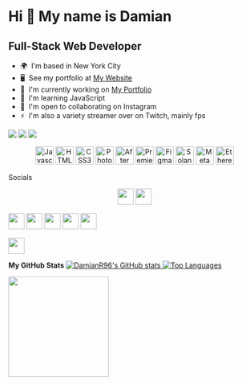 
Hi 👋 My name is Damian
=======================

Full-Stack Web Developer
------------------------

*   🌍  I'm based in New York City
*   🖥️  See my portfolio at [My Website](http://damianr.onuniverse.com/)
*   🚀  I'm currently working on [My Portfolio](http://ifreesmoke.github.io/Hello-World/)
*   🧠  I'm learning JavaScript
*   🤝  I'm open to collaborating on Instagram
*   ⚡  I'm also a variety streamer over on Twitch, mainly fps
<a href="https://www.twitter.com/DamianR___" target="_blank" rel="noreferrer">
  <img src="https://img.shields.io/twitter/follow/DamianR___?logo=twitter&style=for-the-badge&color=0891b2&labelColor=1c1917"/></a>
  <a href="https://www.github.com/DamianR96" target="_blank" rel="noreferrer">
  <img src="https://img.shields.io/github/followers/DamianR96?logo=github&style=for-the-badge&color=0891b2&labelColor=1c1917" /></a>
  <a href="https://www.twitch.tv/ifreesmoke" target="_blank" rel="noreferrer">
  <img src="https://img.shields.io/twitch/status/ifreesmoke?logo=twitchsx&style=for-the-badge&color=0891b2&labelColor=1c1917&label=TWITCH+STATUS" /></a>

<p align="center">
                                <a href="https://developer.mozilla.org/en-US/docs/Web/JavaScript" target="_blank" rel="noreferrer">
    <img src="https://raw.githubusercontent.com/danielcranney/readme-generator/main/public/icons/skills/javascript-colored.svg" width="36" height="36" alt="Javascript" /></a>
                                <a href="https://developer.mozilla.org/en-US/docs/Glossary/HTML5" target="_blank" rel="noreferrer">
                                  <img src="https://raw.githubusercontent.com/danielcranney/readme-generator/main/public/icons/skills/html5-colored.svg" width="36" height="36" alt="HTML5" /></a>
                                <a href="https://www.w3.org/TR/CSS/#css" target="_blank" rel="noreferrer">
                                  <img src="https://raw.githubusercontent.com/danielcranney/readme-generator/main/public/icons/skills/css3-colored.svg" width="36" height="36" alt="CSS3" /></a>
                                <a href="https://www.adobe.com/uk/products/photoshop.html" target="_blank" rel="noreferrer">
                                  <img src="https://raw.githubusercontent.com/danielcranney/readme-generator/main/public/icons/skills/photoshop-colored.svg" width="36" height="36" alt="Photoshop" /></a>
                                <a href="https://www.adobe.com/uk/products/aftereffects.html" target="_blank" rel="noreferrer">
                                  <img src="https://raw.githubusercontent.com/danielcranney/readme-generator/main/public/icons/skills/aftereffects-colored.svg" width="36" height="36" alt="After Effects" /></a>
                                <a href="https://www.adobe.com/uk/products/premiere.html" target="_blank" rel="noreferrer">
                                  <img src="https://raw.githubusercontent.com/danielcranney/readme-generator/main/public/icons/skills/premierepro-colored.svg" width="36" height="36" alt="Premiere Pro" /></a>
                                <a href="https://www.figma.com/" target="_blank" rel="noreferrer">
                                  <img src="https://raw.githubusercontent.com/danielcranney/readme-generator/main/public/icons/skills/figma-colored.svg" width="36" height="36" alt="Figma" /></a>
                                <a href="https://solana.com/" target="_blank" rel="noreferrer">
                                  <img src="https://raw.githubusercontent.com/danielcranney/readme-generator/main/public/icons/skills/solana-colored.svg" width="36" height="36" alt="Solana" /></a>
                                <a href="https://metamask.io/" target="_blank" rel="noreferrer">
                                  <img src="https://raw.githubusercontent.com/danielcranney/readme-generator/main/public/icons/skills/metamask-colored.svg" width="36" height="36" alt="MetaMask" /></a>
                                <a href="https://ethereum.org/en/" target="_blank" rel="noreferrer">
                                  <img src="https://raw.githubusercontent.com/danielcranney/readme-generator/main/public/icons/skills/ethereum-colored.svg" width="36" height="36" alt="Ethereum" /></a>
                    </p>
            Socials                                           
<p align="center">
                  <a href="https://discord.com/users/iFreeSmoke" target="_blank" rel="noreferrer"></a>
                  <img src="https://raw.githubusercontent.com/danielcranney/readme-generator/main/public/icons/socials/discord.svg" width="32" height="32" />
                  <a href="https://www.github.com/DamianR96" target="_blank" rel="noreferrer"></a>
                  <img src="https://raw.githubusercontent.com/danielcranney/readme-generator/main/public/icons/socials/github.svg" width="32" height="32" /></p></p>  
                   <a href="http://www.instagram.com/ifreesmoke/" target="_blank" rel="noreferrer"></a>
                   <img src="https://raw.githubusercontent.com/danielcranney/readme-generator/main/public/icons/socials/instagram.svg" width="32" height="32" />     
                     <a href="https://www.linkedin.com/in/damian-rejch-0b4723183" target="_blank" rel="noreferrer"></a>
                      <img src="https://raw.githubusercontent.com/danielcranney/readme-generator/main/public/icons/socials/linkedin.svg" width="32" height="32" />     
                      <a href="https://www.stackoverflow.com/users/Damian-R" target="_blank" rel="noreferrer"></a>
                      <img src="https://raw.githubusercontent.com/danielcranney/readme-generator/main/public/icons/socials/stackoverflow.svg" width="32" height="32" />       
                      <a href="https://www.twitter.com/DamianR___" target="_blank" rel="noreferrer"></a>
                      <img src="https://raw.githubusercontent.com/danielcranney/readme-generator/main/public/icons/socials/twitter.svg" width="32" height="32" />      
                      <a href="https://www.youtube.com/c/UCYDZq-kzVrO_CdRFT4E8cew" target="_blank" rel="noreferrer"></a>
                      <img src="https://raw.githubusercontent.com/danielcranney/readme-generator/main/public/icons/socials/youtube.svg" width="32" height="32" /></p>   
                     <a href="https://www.twitch.tv/ifreesmoke" target="_blank" rel="noreferrer"></a>
                   <img src="https://raw.githubusercontent.com/danielcranney/readme-generator/main/public/icons/socials/twitch.svg" width="32" height="32" /></p>
</p>

<b>My GitHub Stats</b>
                        <a href="http://www.github.com/DamianR96">
  <img src="https://github-readme-stats.vercel.app/api?username=DamianR96&show_icons=true&hide=&count_private=true&title_color=0891b2&text_color=ffffff&icon_color=0891b2&bg_color=1c1917&hide_border=true&show_icons=true" alt="DamianR96's GitHub stats" />
  <a href="https://github.com/DamianR96">
  <img src="https://github-readme-stats.vercel.app/api/top-langs/?username=DamianR96&langs_count=10&title_color=0891b2&text_color=ffffff&icon_color=0891b2&bg_color=1c1917&hide_border=true&locale=en&custom_title=Top%20%Languages" alt="Top Languages" /></a>

  <a href="https://www.buymeacoffee.com/DamianR">
  <img src="https://cdn.buymeacoffee.com/buttons/v2/default-yellow.png" width="200" /></a>


<!---
DamianR96/DamianR96 is a ✨ special ✨ repository because its `README.md` (this file) appears on your GitHub profile.
You can click the Preview link to take a look at your changes.
--->
